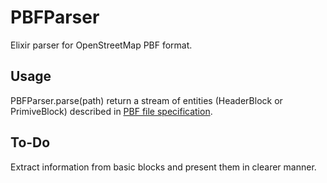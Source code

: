 # PBFParser

Elixir parser for OpenStreetMap PBF format.

## Usage

PBFParser.parse(path) return a stream of entities (HeaderBlock or PrimiveBlock) described in [PBF file specification](https://wiki.openstreetmap.org/wiki/PBF_Format#Encoding_OSM_entities_into_fileblocks).

## To-Do

Extract information from basic blocks and present them in clearer manner.